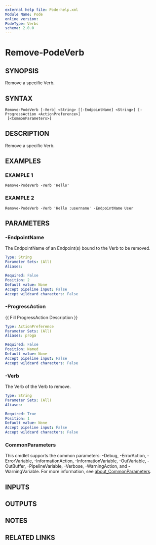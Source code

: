 ```yaml
---
external help file: Pode-help.xml
Module Name: Pode
online version:
PodeType: Verbs
schema: 2.0.0
---
```


# Remove-PodeVerb

## SYNOPSIS
Remove a specific Verb.

## SYNTAX

```
Remove-PodeVerb [-Verb] <String> [[-EndpointName] <String>] [-ProgressAction <ActionPreference>]
 [<CommonParameters>]
```

## DESCRIPTION
Remove a specific Verb.

## EXAMPLES

### EXAMPLE 1
```
Remove-PodeVerb -Verb 'Hello'
```

### EXAMPLE 2
```
Remove-PodeVerb -Verb 'Hello :username' -EndpointName User
```

## PARAMETERS

### -EndpointName
The EndpointName of an Endpoint(s) bound to the Verb to be removed.

```yaml
Type: String
Parameter Sets: (All)
Aliases:

Required: False
Position: 2
Default value: None
Accept pipeline input: False
Accept wildcard characters: False
```

### -ProgressAction
{{ Fill ProgressAction Description }}

```yaml
Type: ActionPreference
Parameter Sets: (All)
Aliases: proga

Required: False
Position: Named
Default value: None
Accept pipeline input: False
Accept wildcard characters: False
```

### -Verb
The Verb of the Verb to remove.

```yaml
Type: String
Parameter Sets: (All)
Aliases:

Required: True
Position: 1
Default value: None
Accept pipeline input: False
Accept wildcard characters: False
```

### CommonParameters
This cmdlet supports the common parameters: -Debug, -ErrorAction, -ErrorVariable, -InformationAction, -InformationVariable, -OutVariable, -OutBuffer, -PipelineVariable, -Verbose, -WarningAction, and -WarningVariable. For more information, see [about_CommonParameters](http://go.microsoft.com/fwlink/?LinkID=113216).

## INPUTS

## OUTPUTS

## NOTES

## RELATED LINKS
